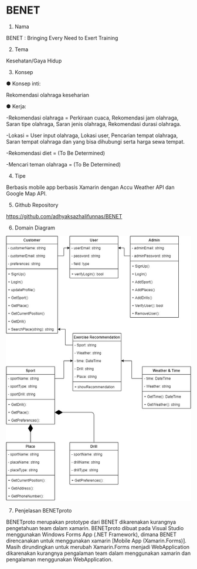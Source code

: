 # BENET
1. Nama

BENET : Bringing Every Need to Exert Training 

2. Tema 

Kesehatan/Gaya Hidup 

3. Konsep 

● Konsep inti: 

  Rekomendasi olahraga keseharian 

● Kerja: 

  -Rekomendasi olahraga = Perkiraan cuaca, Rekomendasi jam olahraga, Saran 
tipe olahraga, Saran jenis olahraga, Rekomendasi durasi olahraga. 

  -Lokasi = User input olahraga, Lokasi user, Pencarian tempat olahraga, Saran 
tempat olahraga dan yang bisa dihubungi serta harga sewa tempat. 

  -Rekomendasi diet = (To Be Determined) 

  -Mencari teman olahraga = (To Be Determined) 

4. Tipe 

Berbasis mobile app berbasis Xamarin dengan Accu Weather API dan Google Map 
API. 

5. Github Repository 

https://github.com/adhyaksazhalifunnas/BENET

6. Domain Diagram

![](BENETproto/image/classDiagram.jpg)

7. Penjelasan BENETproto

BENETproto merupakan prototype dari BENET dikarenakan kurangnya pengetahuan team dalam xamarin. BENETproto dibuat pada Visual Studio menggunakan Windows Forms App (.NET Framework), dimana BENET direncanakan untuk menggunakan xamarin [Mobile App (Xamarin.Forms)]. Masih dirundingkan untuk merubah Xamarin.Forms menjadi WebApplication dikarenakan kurangnya pengalaman team dalam menggunakan xamarin dan pengalaman menggunakan WebApplication.
